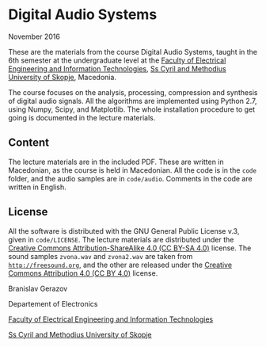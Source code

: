 # Digital Audio Systems
November 2016

These are the materials from the course Digital Audio Systems, taught in the 6th semester at the undergraduate level at the [Faculty of Electrical Engineering and Information Technologies](http://feit.ukim.edu.mk), [Ss Cyril and Methodius University of Skopje](http://ukim.edu.mk/), Macedonia. 

The course focuses on the analysis, processing, compression and synthesis of digital audio signals. All the algorithms are implemented using Python 2.7, using Numpy, Scipy, and Matplotlib. The whole installation procedure to get going is documented in the lecture materials.


Content
-------

The lecture materials are in the included PDF. These are written in Macedonian, as the course is held in Macedonian. All the code is in the `code` folder, and the audio samples are in `code/audio`. Comments in the code are written in English. 


License
-------
All the software is distributed with the GNU General Public License v.3, given in `code/LICENSE`. The lecture materials are distributed under the [Creative Commons Attribution-ShareAlike 4.0 (CC BY-SA 4.0)](https://creativecommons.org/licenses/by-sa/4.0/) license. The sound samples `zvona.wav` and `zvona2.wav` are taken from [`http://freesound.org`](http://freesound.org), and the other are released under the [Creative Commons Attribution 4.0 (CC BY 4.0)](http://creativecommons.org/licenses/by/4.0/) license.




Branislav Gerazov

Departement of Electronics

[Faculty of Electrical Engineering and Information Technologies](http://feit.ukim.edu.mk)

[Ss Cyril and Methodius University of Skopje](http://ukim.edu.mk/)
